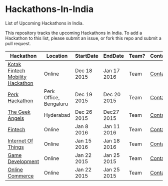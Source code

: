 # Hackathons-In-India
List of Upcoming Hackathons in India.

This repository tracks the upcoming Hackathons in India. To add a Hackathon to this list, please submit an issue, or fork this repo and submit a pull request.



| Hackathon     |  Location    |StartDate     | EndDate     |Team?    |Contact   |
|---------------|--------------|--------------|-------------|---------|----------|
|[Kotak Fintech Mobility Hackathon](https://www.hackerearth.com/sprints/kotak-fintech-mobility-hackathon/)|Online|Dec 18 2015 |Jan 17 2016|Team|[Contact](https://www.hackerearth.com/sprints/kotak-fintech-mobility-hackathon/discussion/)|
|[Perk Hackathon](http://www.venturesity.com/challenge/id/151)   |Perk Office, Bengaluru| Dec 19 2015|Dec 20 2015 |Team|[Contact](http://www.venturesity.com/challenge/id/151)|
|[The Geek Angels](https://hackday.thegeekangels.com/)|Hyderabad|Dec 26 2015|Dec27 2015|Team|[Contact](https://hackday.thegeekangels.com/#contact)|
|[Fintech](https://www.hackerearth.com/sprints/fintech-india-hacks-2016/)|Online|Jan 8 2016|Jan 11 2016|Team|[Contact](https://www.hackerearth.com/sprints/fintech-india-hacks-2016/discussion/)|
|[Internet Of Things](https://www.hackerearth.com/sprints/internet-of-things-india-hacks-2016/)|Online|Jan 15 2016|Jan 18 2016|Team|[Contact](https://www.hackerearth.com/sprints/internet-of-things-india-hacks-2016/discussion/)|
|[Game Development](https://www.hackerearth.com/sprints/game-development-india-hacks-2016/)|Online|Jan 22 2015|Jan 25 2015|Team|[Contact](https://www.hackerearth.com/sprints/game-development-india-hacks-2016/discussion/)|
|[Online Commerce](https://www.hackerearth.com/sprints/online-commerce-india-hacks-2016/)|Online|Jan 22 2015|Jan 25 2015|Team|[Contact](https://www.hackerearth.com/sprints/online-commerce-india-hacks-2016/discussion)|
